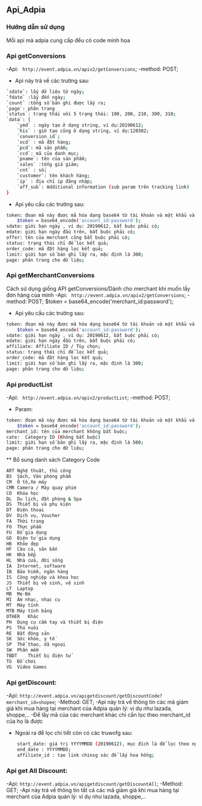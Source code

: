 ## Api_Adpia 
### Hướng dẫn sử dụng
Mỗi api mà adpia cung cấp đều có code minh họa
### Api getConversions
-Api: `` http://event.adpia.vn/apiv2/getConversions``;
-method: POST;
- Api này trả về các trường sau:
```bash
`sdate`: lấy dữ liệu từ ngày;
`fdate` :lấy đến ngày;
`count` :tổng số bản ghi được lấy ra;
`page`: phân trang
`status`: trạng thái với 5 trạng thái: 100, 200, 210, 300, 310;
`data`: {
	`ymd` : ngày tạo ở dạng string, ví dụ:20190612;
	`his` : giờ tạo cũng ở dạng string, ví dụ:120302;
	`conversion_id`;
	`ocd` : mã đặt hàng;
	`pcd`: mã sản phẩm;
	`ccd`: mã của danh mục;
	`pname`: tên của sản phẩm;
	`sales` :tổng giá giảm;
	`cnt` : số;
	`customer`: tên khách hàng;
	`ip` : địa chỉ ip đăng nhập;
	`aff_sub`: Additional information (sub param trên tracking link)
}

```
 - Api yêu cầu các trường sau:
```bash
token: đoạn mã này được mã hóa dạng base64 từ tài khoản và mật khẩu và bắt buộc phải có ,ví dụ: 
	$token = base64_encode('account_id:password'); 
sdate: giới hạn ngày , ví dụ: 20190612, bắt buộc phải có;
edate: giới hạn ngày đầu trên, bắt buộc phải có; 
offer: tên của merchant cũng bắt buộc phải có;
status: trạng thái chỉ để lọc kết quả;
order_code: mã đặt hàng lọc kết quả;
limit: giới hạn số bản ghi lấy ra, mặc định là 300;
page: phân trang cho dữ liệu;	
```
### Api getMerchantConversions
Cách sử dụng giống API getConversions/Dành cho merchant khi muốn lấy đơn hàng của mình
-Api: `` http://event.adpia.vn/apiv2/getConversions``;
-method: POST;
$token = base64_encode('merchant_id:password');
 - Api yêu cầu các trường sau:
```bash
token: đoạn mã này được mã hóa dạng base64 từ tài khoản và mật khẩu và bắt buộc phải có ,ví dụ: 
	$token = base64_encode('account_id:password'); 
sdate: giới hạn ngày , ví dụ: 20190612, bắt buộc phải có;
edate: giới hạn ngày đầu trên, bắt buộc phải có; 
affiliate: Affiliate ID / Tùy chọn;
status: trạng thái chỉ để lọc kết quả;
order_code: mã đặt hàng lọc kết quả;
limit: giới hạn số bản ghi lấy ra, mặc định là 300;
page: phân trang cho dữ liệu;	
```
### Api productList
-Api: `` http://event.adpia.vn/apiv2/productList``;
-method: POST;
- Param:
```bash
token: đoạn mã này được mã hóa dạng base64 từ tài khoản và mật khẩu và bắt buộc phải có ,ví dụ: 
	$token = base64_encode('account_id:password'); 
merchant_id: tên của merchant không bắt buộc;
cate:  Category ID (Không bắt buộc)
limit: giới hạn số bản ghi lấy ra, mặc định là 500;
page: phân trang cho dữ liệu;
```
** Bổ sung danh sách Category Code
```bash
ART	Nghệ thuật, thủ công
BS	Sách, Văn phòng phẩm
CM	Ô tô,Xe máy
CMR	Camera / Máy quay phim
CO	Khóa học
DL	Du lịch, đặt phòng & Spa
DS	Thiết bị và phụ kiện
DT	Điện thoại
DV	Dịch vụ, Voucher
FA	Thời trang
FO	Thực phẩm
FU	Đồ gia dụng
GD	Điện tử gia dụng
HB	Khỏe đẹp
HF	Câu cá, săn bắn
HK	Nhà bếp
HL	Nhà cửa, đời sống
IA	Internet, software
IB	Bảo hiểm, ngân hàng
IS	Công nghiệp và khoa học
JS	Thiết bị vệ sinh, vệ sinh
LT	Laptop
MB	Mẹ-Bé
MI	Âm nhạc, nhạc cụ
MT	Máy tính
MTB	Máy tính bảng
OTHER	Khác
PH	Dụng cụ cầm tay và thiết bị điện
PS	Thú nuôi
RE	Bất động sản
SK	Sức khỏe, y tế
SP	Thể thao, dã ngoại
SW	Phần mềm
TBDT	Thiết bị điện tử
TG	Đồ chơi
VG	Video Games
```
### Api getDiscount:
-Api: ``http://event.adpia.vn/apigetdiscount/getDiscountCode?merchant_id=shopee``;
-Method: GET;
-Api này trả về thông tin các mã giảm giá khi mua hàng tại merchant của Adpia quản lý: ví dụ như lazada, shoppe,..
-Để lấy mã của các merchant khác chỉ cần lọc theo merchant_id của họ là được
- Ngoài ra để lọc chi tiết còn có các truwofg sau:
```bash
	start_date: giá trị YYYYMMDD (20190612), mục đích là để lọc theo ngày tháng;
	end_date : YYYYMMDD; 
	affiliate_id : tạo link chinsg xác để lấy hoa hồng;
```
### Api get All Discount:
-Api: ``http://event.adpia.vn/apigetdiscount/getDiscountAll``;
-Method: GET;
-Api này trả về thông tin tất cả các mã giảm giá khi mua hàng tại merchant của Adpia quản lý: ví dụ như lazada, shoppe,..
